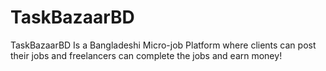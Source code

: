 # TaskBazaarBD
TaskBazaarBD Is a Bangladeshi Micro-job Platform where clients can post their jobs and freelancers can complete the jobs and earn money!
